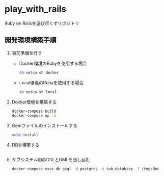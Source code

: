# play_with_rails
Ruby on Railsを遊び尽くすリポジトリ

## 開発環境構築手順
1. 事前準備を行う
   - Docker環境のRubyを使用する場合
      ```sh
      sh setup.sh docker
      ```
   - Local環境のRubyを使用する場合
      ```sh
      sh setup.sh local
      ```
1. Docker環境を構築する
   ```sh
   docker-compose build
   docker-compose up -d
   ```
1. Gemファイルのインストールする
   ```sh
   make install
   ```
1. DBを構築する
   ```sh

   ```

1. サブシステム用のDDLとDMLを流し込む
   ```sh
   docker-compose exec db psql -U postgres -d sub_database -f /tmp/docker_files/sub_database.sql
   ```
